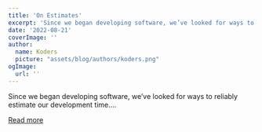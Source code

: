 ```yaml
---
title: 'On Estimates'
excerpt: 'Since we began developing software, we’ve looked for ways to reliably estimate our development time....'
date: '2022-08-21'
coverImage: ''
author:
  name: Koders
  picture: "assets/blog/authors/koders.png"
ogImage:
  url: ''
---
```


Since we began developing software, we’ve looked for ways to reliably estimate our development time....

[Read more](https://dev.to/stebunovd/on-estimates-56g)
